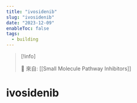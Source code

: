 ```yaml
---
title: "ivosidenib"
slug: "ivosidenib"
date: "2023-12-09"
enableToc: false
tags:
  - building
---
```


> [!info]
>
> 🌱 來自: [[Small Molecule Pathway Inhibitors]]

# ivosidenib


